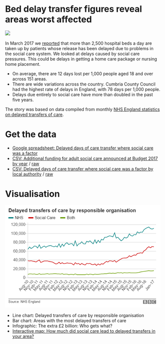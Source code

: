 # Bed delay transfer figures reveal areas worst affected

![](http://ichef-1.bbci.co.uk/news/624/cpsprodpb/1A54/production/_95204760_dashboard1-1.png)

In March 2017 we [reported](http://www.bbc.co.uk/news/uk-england-39258606) that more than 2,500 hospital beds a day are taken up by patients whose release has been delayed due to problems in the social care system. We looked at delays caused by social care pressures. This could be delays in getting a home care package or nursing home placement.

* On average, there are 12 days lost per 1,000 people aged 18 and over across 151 areas.
* There are wide variations across the country. Cumbria County Council had the highest rate of delays in England, with 78 days per 1,000 people.
* Delays due entirely to social care have more than doubled in the past five years.

The story was based on data compiled from monthly [NHS England statistics on delayed transfers of care](https://www.england.nhs.uk/statistics/statistical-work-areas/delayed-transfers-of-care/).

# Get the data

* [Google spreadsheet: Delayed days of care transfer where social care was a factor](https://docs.google.com/spreadsheets/d/1VknPvM9wuiA6_-kY9ODM_dbbNSKwHJECyRpRKPKLCfg/edit#gid=0)
* [ CSV: Additional funding for adult social care announced at Budget 2017 by year](https://github.com/BBC-Data-Unit/hospital-beds/blob/master/Additional%20funding%20for%20adult%20social%20care%20announced%20at%20Budget%202017%20by%20year.csv) / [raw](https://raw.githubusercontent.com/BBC-Data-Unit/hospital-beds/master/Additional%20funding%20for%20adult%20social%20care%20announced%20at%20Budget%202017%20by%20year.csv)
* [CSV: Delayed days of care transfer where social care was a factor by local authority](https://github.com/BBC-Data-Unit/hospital-beds/blob/master/Delayed%20days%20of%20care%20transfer%20where%20social%20care%20was%20a%20factor%20by%20LA.csv) / [raw](https://raw.githubusercontent.com/BBC-Data-Unit/hospital-beds/master/Delayed%20days%20of%20care%20transfer%20where%20social%20care%20was%20a%20factor%20by%20LA.csv)

# Visualisation

![](https://raw.githubusercontent.com/BBC-Data-Unit/hospital-beds/master/Delayed%20transfers%20of%20care%20by%20responsible%20organisation.png)

* Line chart: Delayed transfers of care by responsible organisation
* Bar chart: Areas with the most delayed transfers of care
* Infographic: The extra £2 billion: Who gets what?
* [Interactive map: How much did social care lead to delayed transfers in your area?](https://public.tableau.com/profile/daniel.wainwright4535#!/vizhome/DelayedTransfersofCare/Dashboard1)

